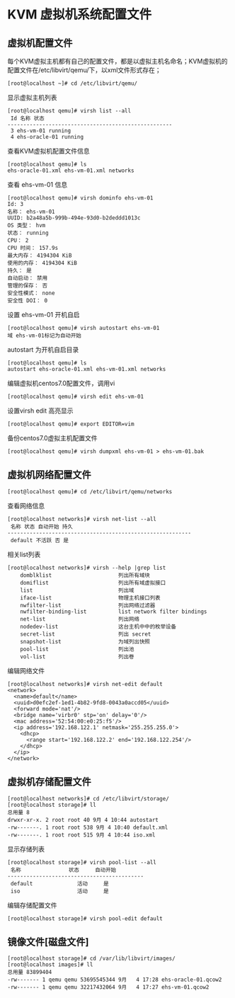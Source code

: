 # KVM 虚拟机系统配置文件



## 虚拟机配置文件

每个KVM虚拟主机都有自己的配置文件，都是以虚拟主机名命名；KVM虚拟机的配置文件在/etc/libvirt/qemu/下，以xml文件形式存在；

```shell
[root@localhost ~]# cd /etc/libvirt/qemu/
```

显示虚拟主机列表

```shell
[root@localhost qemu]# virsh list --all
 Id 名称 状态
----------------------------------------------------
 3 ehs-vm-01 running
 4 ehs-oracle-01 running
```

查看KVM虚拟机配置文件信息

```shell
[root@localhost qemu]# ls
ehs-oracle-01.xml ehs-vm-01.xml networks
```

查看 ehs-vm-01 信息

```shell
[root@localhost qemu]# virsh dominfo ehs-vm-01 
Id: 3
名称： ehs-vm-01
UUID: b2a48a5b-999b-494e-93d0-b2deddd1013c
OS 类型： hvm
状态： running
CPU： 2
CPU 时间： 157.9s
最大内存： 4194304 KiB
使用的内存： 4194304 KiB
持久： 是
自动启动： 禁用
管理的保存： 否
安全性模式： none
安全性 DOI： 0
```

设置 ehs-vm-01  开机自启

```shell
[root@localhost qemu]# virsh autostart ehs-vm-01 
域 ehs-vm-01标记为自动开始
```

autostart 为开机自启目录

```shell
[root@localhost qemu]# ls
autostart ehs-oracle-01.xml ehs-vm-01.xml networks
```

编辑虚拟机centos7.0配置文件，调用vi

```shell
[root@localhost qemu]# virsh edit ehs-vm-01
```

设置virsh edit 高亮显示

```shell
[root@localhost qemu]# export EDITOR=vim
```

备份centos7.0虚拟主机配置文件 

```shell
[root@localhost qemu]# virsh dumpxml ehs-vm-01 > ehs-vm-01.bak
```

## 虚拟机网络配置文件

```shell
[root@localhost qemu]# cd /etc/libvirt/qemu/networks
```

查看网络信息

```shell
[root@localhost networks]# virsh net-list --all
 名称 状态 自动开始 持久
----------------------------------------------------------
 default 不活跃 否 是
```

相关list列表

```shell
[root@localhost networks]# virsh --help |grep list
    domblklist                     列出所有域块
    domiflist                      列出所有域虚拟接口
    list                           列出域
    iface-list                     物理主机接口列表
    nwfilter-list                  列出网络过滤器
    nwfilter-binding-list          list network filter bindings
    net-list                       列出网络
    nodedev-list                   这台主机中中的枚举设备
    secret-list                    列出 secret
    snapshot-list                  为域列出快照
    pool-list                      列出池
    vol-list                       列出卷
```

编辑网络文件 

```shell
[root@localhost networks]# virsh net-edit default
<network>
  <name>default</name>
  <uuid>d0efc2ef-1ed1-4b82-9fd8-0043a0accd05</uuid>
  <forward mode='nat'/>
  <bridge name='virbr0' stp='on' delay='0'/>
  <mac address='52:54:00:e0:25:f5'/>
  <ip address='192.168.122.1' netmask='255.255.255.0'>
    <dhcp>
      <range start='192.168.122.2' end='192.168.122.254'/>
    </dhcp>
  </ip>
</network>
```

## 虚拟机存储配置文件

```shell
[root@localhost networks]# cd /etc/libvirt/storage/
[root@localhost storage]# ll
总用量 8
drwxr-xr-x. 2 root root 40 9月 4 10:44 autostart
-rw-------. 1 root root 538 9月 4 10:40 default.xml
-rw-------. 1 root root 515 9月 4 10:44 iso.xml
```

显示存储列表

```shell
[root@localhost storage]# virsh pool-list --all
 名称               状态     自动开始
-------------------------------------------
 default              活动     是       
 iso                  活动     是       
```

编辑存储配置文件

```shell
[root@localhost storage]# virsh pool-edit default
```

## 镜像文件[磁盘文件]

```shell
[root@localhost storage]# cd /var/lib/libvirt/images/
[root@localhost images]# ll
总用量 83899404
-rw------- 1 qemu qemu 53695545344 9月   4 17:28 ehs-oracle-01.qcow2
-rw------- 1 qemu qemu 32217432064 9月   4 17:27 ehs-vm-01.qcow2
```